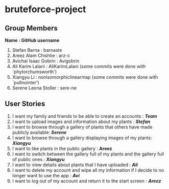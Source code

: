 # bruteforce-project

## Group Members

**Name : GitHub username**

1. Stefan Barna : barnaste
2. Areez Alam Chishtie : arz-c
3. Avichai Isaac Gobrin : Avigobrin
4. Ali Karim Lalani : AliKarimLalani (some commits were done with `phytorchumsworth')
5. Xiangyu Li : nonisomorphiclinearmap (some commits were done with `pullnointer')
6. Serene Leona Stoller : sere-ne

## User Stories

1. I want my family and friends to be able to create an accounts : ***Team***
2. I want to upload images and information about my plants : ***Stefan***
3. I want to browse through a gallery of plants that others have made publicly available: ***Serene***
4. I want to browse through a gallery displaying images of my plants: ***Xiangyu***
5. I want to like plants in the public gallery : **Areez**
6. I want to switch between the gallery full of my plants and the gallery full of public ones : ***Xiangyu***
7. I want to view details about plants that I have uploaded : ***Ali***
8. I want to delete my account and wipe all my information if I decide to no longer want to use the app : ***Avi***
9. I want to log out of my account and return it to the start screen : ***Areez***